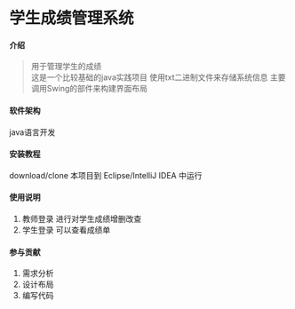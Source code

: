 # 学生成绩管理系统

#### 介绍
> 用于管理学生的成绩<br> 
 这是一个比较基础的java实践项目 使用txt二进制文件来存储系统信息 主要调用Swing的部件来构建界面布局<br>
 

#### 软件架构
 java语言开发 
 

#### 安装教程
 download/clone 本项目到 Eclipse/IntelliJ IDEA 中运行


#### 使用说明

1. 教师登录 进行对学生成绩增删改查<br> 
2. 学生登录 可以查看成绩单<br>


#### 参与贡献

1. 需求分析
2. 设计布局
3. 编写代码

